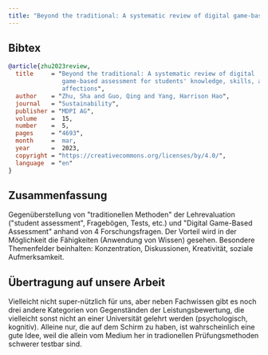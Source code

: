 ```yaml
---
title: "Beyond the traditional: A systematic review of digital game-based assessment for students' knowledge, skills, and affections"
---
```


## Bibtex

```bibtex
@article{zhu2023review,
  title     = "Beyond the traditional: A systematic review of digital
               game-based assessment for students' knowledge, skills, and
               affections",
  author    = "Zhu, Sha and Guo, Qing and Yang, Harrison Hao",
  journal   = "Sustainability",
  publisher = "MDPI AG",
  volume    =  15,
  number    =  5,
  pages     = "4693",
  month     =  mar,
  year      =  2023,
  copyright = "https://creativecommons.org/licenses/by/4.0/",
  language  = "en"
}
```

## Zusammenfassung

Gegenüberstellung von "traditionellen Methoden" der Lehrevaluation ("student assessment", Fragebögen, Tests, etc.) und "Digital Game-Based Assessment" anhand von 4 Forschungsfragen. Der Vorteil wird in der Möglichkeit die Fähigkeiten (Anwendung von Wissen) gesehen. Besondere Themenfelder beinhalten: Konzentration, Diskussionen, Kreativität, soziale Aufmerksamkeit.

## Übertragung auf unsere Arbeit

Vielleicht nicht super-nützlich für uns, aber neben Fachwissen gibt es noch drei andere Kategorien von Gegenständen der Leistungsbewertung, die vielleicht sonst nicht an einer Universität gelehrt werden (psychologisch, kognitiv). Alleine nur, die auf dem Schirm zu haben, ist wahrscheinlich eine gute Idee, weil die allein vom Medium her in tradionellen Prüfungsmethoden schwerer testbar sind.
